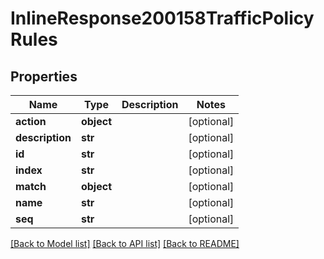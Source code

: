 # InlineResponse200158TrafficPolicyRules

## Properties
Name | Type | Description | Notes
------------ | ------------- | ------------- | -------------
**action** | **object** |  | [optional] 
**description** | **str** |  | [optional] 
**id** | **str** |  | [optional] 
**index** | **str** |  | [optional] 
**match** | **object** |  | [optional] 
**name** | **str** |  | [optional] 
**seq** | **str** |  | [optional] 

[[Back to Model list]](../README.md#documentation-for-models) [[Back to API list]](../README.md#documentation-for-api-endpoints) [[Back to README]](../README.md)

